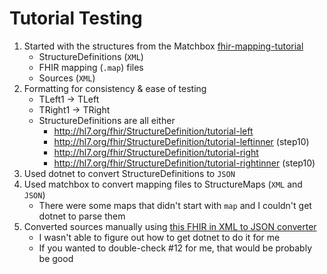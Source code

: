 # Tutorial Testing

1. Started with the structures from the Matchbox [fhir-mapping-tutorial](https://github.com/ahdis/fhir-mapping-tutorial/tree/master)
    - StructureDefinitions (```XML```)
    - FHIR mapping (```.map```) files
    - Sources (```XML```)
2. Formatting for consistency & ease of testing
    - TLeft1 -> TLeft
    - TRight1 -> TRight
    - StructureDefinitions are all either 
        - http://hl7.org/fhir/StructureDefinition/tutorial-left
        - http://hl7.org/fhir/StructureDefinition/tutorial-leftinner (step10)
        - http://hl7.org/fhir/StructureDefinition/tutorial-right
        - http://hl7.org/fhir/StructureDefinition/tutorial-rightinner (step10)
3. Used dotnet to convert StructureDefinitions to ```JSON```
4. Used matchbox to convert mapping files to StructureMaps (```XML``` and ```JSON```)
    - There were some maps that didn't start with ```map``` and I couldn't get dotnet to parse them
5. Converted sources manually using [this FHIR in XML to JSON converter](https://fhir-formats.github.io/#)
    - I wasn't able to figure out how to get dotnet to do it for me
    - If you wanted to double-check #12 for me, that would be probably be good
